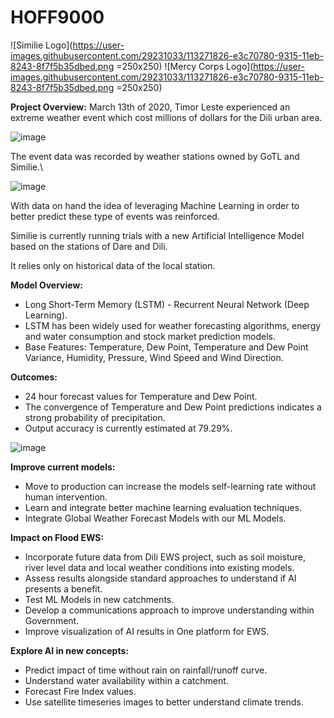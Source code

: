 # HOFF9000

![Similie Logo](https://user-images.githubusercontent.com/29231033/113271826-e3c70780-9315-11eb-8243-8f7f5b35dbed.png =250x250)
![Mercy Corps Logo](https://user-images.githubusercontent.com/29231033/113271826-e3c70780-9315-11eb-8243-8f7f5b35dbed.png =250x250)

**Project Overview:**
March 13th of 2020, Timor Leste experienced an extreme weather event which cost millions of dollars for the Dili urban area.

![image](https://user-images.githubusercontent.com/29231033/113268610-867d8700-9312-11eb-999c-3f0d41a38868.png)


The event  data was recorded by weather stations owned  by GoTL and Similie.\

![image](https://user-images.githubusercontent.com/29231033/113271869-f2adba00-9315-11eb-881b-6307b4ba3d9a.png)

With data on hand the idea of leveraging Machine Learning in order to better predict these type of events was reinforced.


Similie is currently running trials with a new Artificial Intelligence Model based on the stations of Dare and Dili.

It relies only on historical data of the local station.

**Model Overview:**
- Long Short-Term Memory (LSTM) - Recurrent Neural Network (Deep Learning). 
- LSTM has been widely used for weather forecasting algorithms, energy and water consumption and stock market prediction models. 
- Base Features: Temperature, Dew Point, Temperature and Dew Point Variance,  Humidity, Pressure, Wind Speed and Wind Direction.

**Outcomes:**
- 24 hour forecast values for Temperature and Dew Point. 
- The convergence of Temperature and Dew Point predictions indicates a strong probability of precipitation. 
- Output accuracy is currently estimated at 79.29%. 

![image](https://user-images.githubusercontent.com/29231033/113272586-bcbd0580-9316-11eb-9640-a15372536d04.png)

**Improve current models:**
- Move to production can increase the models self-learning rate without human intervention.
- Learn and integrate better machine learning evaluation techniques. 
- Integrate Global Weather Forecast Models with our ML Models. 

**Impact on Flood EWS:**
- Incorporate future data from Dili EWS project, such as soil moisture, river level data and local weather conditions into existing models.
- Assess results alongside standard approaches to understand if AI presents a benefit.
- Test ML Models in new catchments.
- Develop a communications approach to improve understanding within Government.
- Improve visualization of AI results in One platform for EWS.

**Explore AI in new concepts:**
- Predict impact of time without rain on rainfall/runoff curve.  
- Understand water availability within a catchment.
- Forecast Fire Index values.
- Use satellite timeseries images to better understand climate trends.
